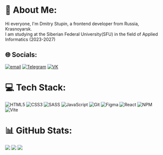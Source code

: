 # 💫 About Me:
Hi everyone, I'm Dmitry Stupin, a frontend developer from Russia, Krasnoyarsk.<br>I am studying at the Siberian Federal University(SFU) in the field of Applied Informatics (2023-2027)


## 🌐 Socials:
[![email](https://img.shields.io/badge/Email-D14836?logo=gmail&logoColor=white)](mailto:dm.stup@mail.ru) 
[![Telegram](https://img.shields.io/badge/Telegram-2CA5E0?style=flat-squeare&logo=telegram&logoColor=white)](https://t.me/stupin_dmitry)
[![VK](https://img.shields.io/badge/VK-%23187AEB.svg?style=flat-squeare&logo=vk&logoColor=white)](https://vk.com/dmitry.stupin)

# 💻 Tech Stack:
![HTML5](https://img.shields.io/badge/html5-%23E34F26.svg?style=for-the-badge&logo=html5&logoColor=white)
![CSS3](https://img.shields.io/badge/css3-%231572B6.svg?style=for-the-badge&logo=css3&logoColor=white)
![SASS](https://img.shields.io/badge/SASS-hotpink.svg?style=for-the-badge&logo=SASS&logoColor=white)
![JavaScript](https://img.shields.io/badge/javascript-%23323330.svg?style=for-the-badge&logo=javascript&logoColor=%23F7DF1E)
![Git](https://img.shields.io/badge/git-%23F05033.svg?style=for-the-badge&logo=git&logoColor=white)
![Figma](https://img.shields.io/badge/figma-%23F24E1E.svg?style=for-the-badge&logo=figma&logoColor=white)
![React](https://img.shields.io/badge/react-%2361DAFB.svg?style=for-the-badge&logo=react&logoColor=%2320232a)
![NPM](https://img.shields.io/badge/NPM-%23000000.svg?style=for-the-badge&logo=npm&logoColor=%23CB3837)
![Vite](https://img.shields.io/badge/Vite-%23646CFF.svg?style=for-the-badge&logo=vite&logoColor=white)

# 📊 GitHub Stats:
![](https://github-readme-stats.vercel.app/api?username=DmitriyStupin&theme=dark&hide_border=false&include_all_commits=true&count_private=true)
![](https://github-readme-streak-stats.herokuapp.com/?user=DmitriyStupin&theme=dark&hide_border=false)
![](https://github-readme-stats.vercel.app/api/top-langs/?username=DmitriyStupin&theme=dark&hide_border=false&include_all_commits=true&count_private=true&layout=compact)

<!-- Proudly created with GPRM ( https://gprm.itsvg.in ) -->
